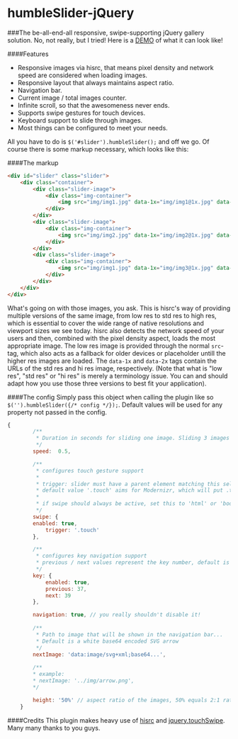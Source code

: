 humbleSlider-jQuery
===================

###The be-all-end-all responsive, swipe-supporting jQuery gallery solution.
No, not really, but I tried!
Here is a [DEMO](http://humbleslider.webnitr.at/) of what it can look like!

####Features
* Responsive images via hisrc, that means pixel density and network speed are considered when loading images.
* Responsive layout that always maintains aspect ratio.
* Navigation bar.
* Current image / total images counter.
* Infinite scroll, so that the awesomeness never ends.
* Supports swipe gestures for touch devices.
* Keyboard support to slide through images.
* Most things can be configured to meet your needs.

All you have to do is `$('#slider').humbleSlider();` and off we go.
Of course there is some markup necessary, which looks like this:

####The markup
```html
<div id="slider" class="slider">
    <div class="container">
        <div class="slider-image">
            <div class="img-container">
                <img src="img/img1.jpg" data-1x="img/img1@1x.jpg" data-2x="img/img1@2x.jpg">
            </div>
        </div>
        <div class="slider-image">
            <div class="img-container">
                <img src="img/img2.jpg" data-1x="img/img2@1x.jpg" data-2x="img/img2@2x.jpg">
            </div>
        </div>
        <div class="slider-image">
            <div class="img-container">
                <img src="img/img1.jpg" data-1x="img/img3@1x.jpg" data-2x="img/img3@2x.jpg">
            </div>
        </div>
    </div>
</div>
```
What's going on with those images, you ask. This is hisrc's way of providing multiple versions of the same image, from low res to std res to high res, which is essential to cover the wide range of native resolutions and viewport sizes we see today. hisrc also detects the network speed of your users and then, combined with the pixel density aspect, loads the most appropriate image. The low res image is provided through the normal `src`-tag, which also acts as a fallback for older devices or placeholder untill the higher res images are loaded.
The `data-1x` and `data-2x` tags contain the URLs of the std res and hi res image, respectively.
(Note that what is "low res", "std res" or "hi res" is merely a terminology issue. You can and should adapt how you use those three versions to best fit your application).

####The config
Simply pass this object when calling the plugin like so `$('').humbleSlider({/* config */});`.
Default values will be used for any property not passed in the config.
```javascript
{
        /**
         * Duration in seconds for sliding one image. Sliding 3 images means (3 * speed) = 1.5 sec default
         */
        speed:  0.5,

        /**
         * configures touch gesture support
         *
         * trigger: slider must have a parent element matching this selector, to support swipe.
         * default value '.touch' aims for Modernizr, which will put .touch on html if touch events present.
         *
         * if swipe should always be active, set this to 'html' or 'body'.
         */
        swipe: {
        enabled: true,
            trigger: '.touch'
        },

        /**
         * configures key navigation support
         * previous / next values represent the key number, default is left and right arrow key.
         */
        key: {
            enabled: true,
            previous: 37,
            next: 39
        },

        navigation: true, // you really shouldn't disable it!
        
        /**
         * Path to image that will be shown in the navigation bar...
         * Default is a white base64 encoded SVG arrow
         */
        nextImage: 'data:image/svg+xml;base64...',
        
        /**
        * example:
        * nextImage: '../img/arrow.png',
        */

        height: '50%' // aspect ratio of the images, 50% equals 2:1 ratio
    }
```

####Credits
This plugin makes heavy use of [hisrc](https://github.com/teleject/hisrc) and [jquery.touchSwipe](https://github.com/mattbryson/TouchSwipe-Jquery-Plugin). Many many thanks to you guys.
